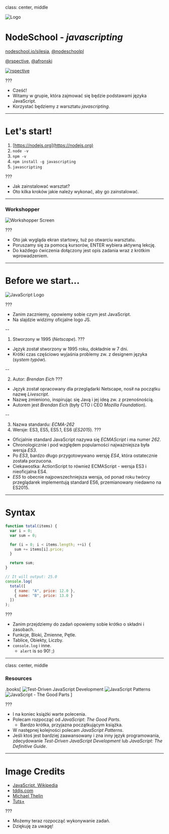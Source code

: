 class: center, middle

![Logo](images/nodeschool-silesia.png)

# NodeSchool - *javascripting*

[nodeschool.io/silesia](http://nodeschool.io/silesia), [@nodeschoolpl](https://twitter.com/nodeschoolpl)

[@rspective](https://twitter.com/nodeschoolpl), [@afronski](https://twitter.com/nodeschoolpl)

[![rspective](images/rspective.png)](http://blog.rspective.com)

???

- Cześć!
- Witamy w grupie, która zajmować się będzie podstawami języka JavaScript.
- Korzystać będziemy z warsztatu *javascripting*.

---

# Let's start!

1. [https://nodejs.org](https://nodejs.org)
2. `node -v`
3. `npm -v`
4. `npm install -g javascripting`
5. `javascripting`

???

- Jak zainstalować warsztat?
- Oto kilka kroków jakie należy wykonać, aby go zainstalować.

---

### Workshopper

![Workshopper Screen](images/workshopper.png)

???

- Oto jak wygląda ekran startowy, tuż po otwarciu warsztatu.
- Poruszamy się za pomocą kursorów, ENTER wybiera aktywną lekcję.
- Do każdego ćwiczenia dołączony jest opis zadania wraz z krótkim wprowadzeniem.

---

# Before we start...

![JavaScript Logo](images/javascript.png)

???

- Zanim zaczniemy, opowiemy sobie czym jest JavaScript.
- Na slajdzie widzimy oficjalne logo JS.

--

1. Stworzony w 1995 (*Netscape*).
???

- Język został stworzony w 1995 roku, dokładnie w 7 dni.
- Krótki czas częściowo wyjaśnia problemy zw. z designem języka (*system typów*).

--

2. Autor: *Brendan Eich*
???

- Język został opracowany dla przeglądarki Netscape, nosił na początku nazwę *Livescript*.
- Nazwę zmieniono, inspirując się Javą i jej ideą zw. z przenośnością.
- Autorem jest *Brendan Eich* (były CTO i CEO *Mozilla Foundation*).

--

3. Nazwa standardu: *ECMA-262*
4. Wersje: ES3, ES5, ES5.1, ES6 (*ES2015*).
???

- Oficjalnie standard JavaScript nazywa się *ECMAScript* i ma numer *262*.
- Chronologicznie i pod względem popularności najważniejsza była wersja *ES3*.
- Po *ES3*, bardzo długo przygotowywano wersję *ES4*, która ostatecznie została porzucona.
- Ciekawostka: ActionScript to również ECMAScript - wersja ES3 i nieoficjalna ES4.
- *ES5* to obecnie najpowszechniejsza wersja, od ponad roku twórcy
  przeglądarek implementują standard ES6, przemianowany niedawno na
  ES2015.

---

# Syntax

```javascript
function total(items) {
  var i = 0;
  var sum = 0;

  for (i = 0; i < items.length; ++i) {
    sum += items[i].price;
  }

  return sum;
}

// It will output: 25.0
console.log(
  total([
    { name: "A", price: 12.0 },
    { name: "B", price: 13.0 }
  ])
);
```

???

- Zanim przejdziemy do zadań opowiemy sobie krótko o składni i zasobach.
- Funkcje, Bloki, Zmienne, Pętle.
- Tablice, Obiekty, Liczby.
- `console.log` i inne.
  - `alert` is so 90! ;)

---
class: center, middle

### Resources

.books[
  ![Test-Driven JavaScript Development](images/tdd.png)
  ![JavaScript Patterns](images/Patterns.jpg)
  ![JavaScript - The Good Parts](images/GoodParts.jpg)
]

???

- I na koniec książki warte polecenia.
- Polecam rozpocząć od *JavaScript: The Good Parts*.
  - Bardzo krótka, przyjazna początkującym książka.
- W następnej kolejności polecam *JavaScript Patterns*.
- Jeśli ktoś jest bardziej zaawansowany i zna inny język programowania,
  zdecydowanie *Test-Driven JavaScript Development* lub
  *JavaScript: The Definitive Guide*.
---

# Image Credits

- [JavaScript, Wikipedia](http://en.wikipedia.org/wiki/JavaScript)
- [tddjs.com](http://tddjs.com)
- [Michael Thelin](http://www.michaelthelin.se/)
- [Tuts+](tutsplus.com)

???

- Możemy teraz rozpocząć wykonywanie zadań.
- Dziękuję za uwagę!
